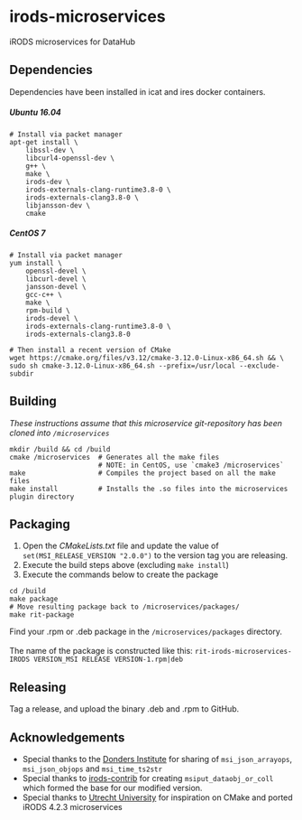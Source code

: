 # irods-microservices

iRODS microservices for DataHub

## Dependencies

Dependencies have been installed in icat and ires docker containers.

##### Ubuntu 16.04
```
# Install via packet manager
apt-get install \
    libssl-dev \
    libcurl4-openssl-dev \
    g++ \
    make \
    irods-dev \
    irods-externals-clang-runtime3.8-0 \
    irods-externals-clang3.8-0 \
    libjansson-dev \
    cmake
```

##### CentOS 7
```
# Install via packet manager
yum install \
    openssl-devel \
    libcurl-devel \
    jansson-devel \
    gcc-c++ \
    make \
    rpm-build \
    irods-devel \
    irods-externals-clang-runtime3.8-0 \
    irods-externals-clang3.8-0
    
# Then install a recent version of CMake
wget https://cmake.org/files/v3.12/cmake-3.12.0-Linux-x86_64.sh && \
sudo sh cmake-3.12.0-Linux-x86_64.sh --prefix=/usr/local --exclude-subdir
```

## Building
_These instructions assume that this microservice git-repository has been cloned into `/microservices`_
```
mkdir /build && cd /build
cmake /microservices  # Generates all the make files
                      # NOTE: in CentOS, use `cmake3 /microservices`
make                  # Compiles the project based on all the make files
make install          # Installs the .so files into the microservices plugin directory
```

## Packaging
1. Open the _CMakeLists.txt_ file and update the value of `set(MSI_RELEASE_VERSION "2.0.0")` to the version tag you are releasing.
1. Execute the build steps above (excluding `make install`)
1. Execute the commands below to create the package
```
cd /build
make package
# Move resulting package back to /microservices/packages/
make rit-package
```

Find your .rpm or .deb package in the `/microservices/packages` directory. <br><br>
The name of the package is constructed like this: `rit-irods-microservices-IRODS VERSION_MSI RELEASE VERSION-1.rpm|deb`

## Releasing

Tag a release, and upload the binary .deb and .rpm to GitHub.
 
## Acknowledgements
* Special thanks to the [Donders Institute](https://github.com/Donders-Institute) for sharing of `msi_json_arrayops`, `msi_json_objops` and `msi_time_ts2str`
* Special thanks to [irods-contrib](https://github.com/irods/contrib/tree/master/microservices/landing_zone_microservices/msiput_dataobj_or_coll) for creating `msiput_dataobj_or_coll` which formed the base for our modified version.
* Special thanks to [Utrecht University](https://github.com/UtrechtUniversity/irods-uu-microservices/tree/feature/irods-4.2.3) for inspiration on CMake and ported iRODS 4.2.3 microservices